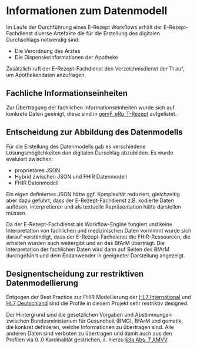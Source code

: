 # Informationen zum Datenmodell

Im Laufe der Durchführung eines E-Rezept Workflows erhält der E-Rezept-Fachdienst diverse Artefakte die für die Erstellung des digitalen Durchschlags notwendig sind:

- Die Verordnung des Arztes
- Die Dispensierinformationen der Apotheke

Zusätzlich ruft der E-Rezept-Fachdienst den Verzeichnisdienst der TI auf, um Apothekendaten anzufragen.

## Fachliche Informationseinheiten

Zur Übertragung der fachlichen Informationseinheiten wurde sich auf konkrete Daten geeinigt, diese sind in [gemF_eRp_T-Rezept](https://gemspec.gematik.de/docs/gemF/gemF_eRp_T-Rezept/latest/#5.7.2) aufgelistet.

## Entscheidung zur Abbildung des Datenmodells

Für die Erstellung des Datenmodells gab es verschiedene Lösungsmöglichkeiten den digitalen Durschlag abzubilden. Es wurde evaluiert zwischen:

- proprietäres JSON
- Hybrid zwischen JSON und FHIR Datenmodell
- FHIR Datenmodell

Ein eigen definiertes JSON hätte ggf. Komplexität reduziert, gleichzeitig aber dazu geführt, dass der E-Rezept-Fachdienst z.B. kodierte Daten auflösen, interpretieren und als textuelle Repräsentation hätte darstellen müssen.

Da der E-Rezept-Fachdienst als Workflow-Engine fungiert und keine Interpretation von fachlichen und medizinischen Daten vornimmt wurde sich darauf verständigt, dass der E-Rezept-Fachdienst die FHIR-Ressourcen, die erhalten wurden auch weitergibt und an das BfArM überträgt. Die Interpretation der fachlichen Daten wird dann auf Seiten des BfArM durchgeführt und dem Endanwender in geeigneter Darstellung angezeigt.

## Designentscheidung zur restriktiven Datenmodellierung

Entgegen der Best Practice zur FHIR Modellierung der [HL7 International](https://build.fhir.org/ig/FHIR/ig-guidance/best-practice.html) und [HL7 Deutschland](https://ig.fhir.de/best-practice/1.0.0/Home.html) sind die Profile in diesem Projekt sehr restriktiv designed.

Der Hintergrund sind die gesetzlichen Vorgaben und Abstimmungen zwischen Bundesministerium für Gesundheit (BMG), BfArM und gematik, die konkret definieren, welche Informationen zu übertragen sind. Alle anderen Daten sind verboten zu übertragen und damit auch aus den Profilen via 0..0 Kardinalität gestrichen, s. hierzu [§3a Abs. 7 AMVV](https://www.gesetze-im-internet.de/amvv/__3a.html).